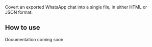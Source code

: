 Covert an exported WhatsApp chat into a single file, in either HTML or JSON format.

## How to use

Documentation coming soon

